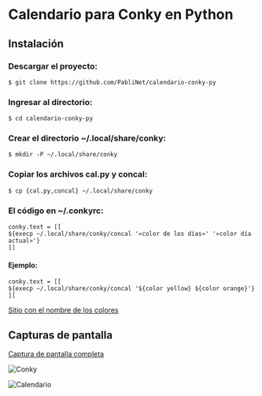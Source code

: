 # Calendario para Conky en Python

## Instalación

### Descargar el proyecto:

`$ git clone https://github.com/PabliNet/calendario-conky-py`

### Ingresar al directorio:

`$ cd calendario-conky-py`

### Crear el directorio ~/.local/share/conky:

`$ mkdir -P ~/.local/share/conky`

### Copiar los archivos cal.py y concal:

`$ cp {cal.py,concal} ~/.local/share/conky`

### El código en ~/.conkyrc:
~~~
conky.text = [[
${execp ~/.local/share/conky/concal '«color de los días»' '«color día actual»'}
]]
~~~

#### Ejemplo:
~~~
conky.text = [[
${execp ~/.local/share/conky/concal '${color yellow} ${color orange}'}
]]
~~~

[Sitio con el nombre de los colores](https://htmlcolorcodes.com/es/nombres-de-los-colores)

## Capturas de pantalla

[Captura de pantalla completa](https://i.postimg.cc/81nv9zd1/Screenshot-20250401-194418.png)

![Conky](https://i.postimg.cc/vyJgVj3S/conky.png)

![Calendario](https://i.postimg.cc/3RTYVGnS/calendario.png)
